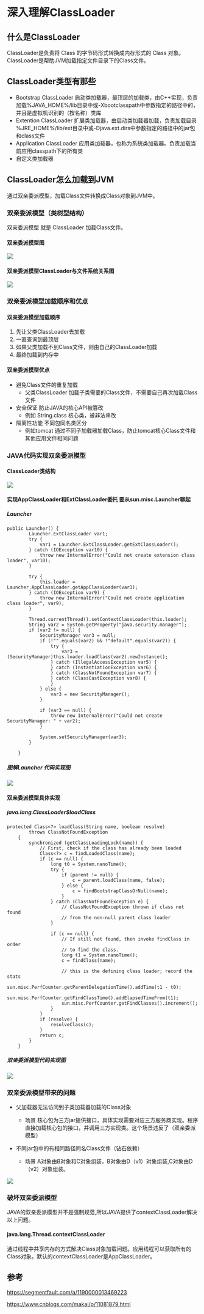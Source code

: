 # 深入理解ClassLoader
## 什么是ClassLoader
ClassLoader是负责将 Class 的字节码形式转换成内存形式的 Class 对象。
ClassLoader是帮助JVM加载指定文件目录下的Class文件。

## ClassLoader类型有那些

- Bootstrap ClassLoader 启动类加载器，最顶层的加载类，由C++实现，负责加载%JAVA_HOME%/lib目录中或-Xbootclasspath中参数指定的路径中的，并且是虚拟机识别的（按名称）类库
- Extention ClassLoader 扩展类加载器，由启动类加载器加载，负责加载目录  %JRE_HOME%/lib/ext目录中或-Djava.ext.dirs中参数指定的路径中的jar包和class文件
- Application ClassLoader 应用类加载器，也称为系统类加载器。负责加载当前应用classpath下的所有类
- 自定义类加载器


## ClassLoader怎么加载到JVM
通过双亲委派模型，加载Class文件转换成Class对象到JVM中。






### 双亲委派模型（类树型结构）

双亲委派模型 就是 ClassLoader 加载Class文件。


#### 双亲委派模型图

![](https://raw.githubusercontent.com/kakaCat/kakacat.github.io/master/img/ClassLoader/ClassLoader_tree_model.png)


#### 双亲委派模型ClassLoader与文件系统关系图
![](https://raw.githubusercontent.com/kakaCat/kakacat.github.io/master/img/ClassLoader/ClassLoader_IO_file.png)

### 双亲委派模型加载顺序和优点

#### 双亲委派模型加载顺序
1. 先让父类ClassLoader去加载
2. 一直查询到最顶层
3. 如果父类加载不到Class文件，则由自己的ClassLoader加载
4. 最终加载到内存中

#### 双亲委派模型优点
- 避免Class文件的重复加载
	- 父类ClassLoader 加载子类需要的Class文件，不需要自己再次加载Class文件
- 安全保证 防止JAVA的核心API被篡改
	- 例如 String.class 核心类，被非法串改
- 隔离性功能 不同包同名类区分
	- 例如tomcat 通过不同子加载器加载Class，防止tomcat核心Class文件和其他应用文件相同问题
	

### JAVA代码实现双亲委派模型


#### ClassLoader类结构


![](https://raw.githubusercontent.com/kakaCat/kakacat.github.io/master/img/ClassLoader/ClassLoader_IO_file.png)


#### 实现AppClassLoader和ExtClassLoader委托 要从sun.misc.Launcher聊起

##### Launcher
````
public Launcher() {
        Launcher.ExtClassLoader var1;
        try {
            var1 = Launcher.ExtClassLoader.getExtClassLoader();
        } catch (IOException var10) {
            throw new InternalError("Could not create extension class loader", var10);
        }

        try {
            this.loader = Launcher.AppClassLoader.getAppClassLoader(var1);
        } catch (IOException var9) {
            throw new InternalError("Could not create application class loader", var9);
        }

        Thread.currentThread().setContextClassLoader(this.loader);
        String var2 = System.getProperty("java.security.manager");
        if (var2 != null) {
            SecurityManager var3 = null;
            if (!"".equals(var2) && !"default".equals(var2)) {
                try {
                    var3 = (SecurityManager)this.loader.loadClass(var2).newInstance();
                } catch (IllegalAccessException var5) {
                } catch (InstantiationException var6) {
                } catch (ClassNotFoundException var7) {
                } catch (ClassCastException var8) {
                }
            } else {
                var3 = new SecurityManager();
            }

            if (var3 == null) {
                throw new InternalError("Could not create SecurityManager: " + var2);
            }

            System.setSecurityManager(var3);
        }

    }

````
##### 图解Launcher 代码实现图
![](https://raw.githubusercontent.com/kakaCat/kakacat.github.io/master/img/ClassLoader/ClassLoader_Class_app_ext.png)

#### 双亲委派模型具体实现

##### java.lang.ClassLoader$loadClass
````
protected Class<?> loadClass(String name, boolean resolve)
        throws ClassNotFoundException
    {
        synchronized (getClassLoadingLock(name)) {
            // First, check if the class has already been loaded
            Class<?> c = findLoadedClass(name);
            if (c == null) {
                long t0 = System.nanoTime();
                try {
                    if (parent != null) {
                        c = parent.loadClass(name, false);
                    } else {
                        c = findBootstrapClassOrNull(name);
                    }
                } catch (ClassNotFoundException e) {
                    // ClassNotFoundException thrown if class not found
                    // from the non-null parent class loader
                }

                if (c == null) {
                    // If still not found, then invoke findClass in order
                    // to find the class.
                    long t1 = System.nanoTime();
                    c = findClass(name);

                    // this is the defining class loader; record the stats
                    sun.misc.PerfCounter.getParentDelegationTime().addTime(t1 - t0);
                    sun.misc.PerfCounter.getFindClassTime().addElapsedTimeFrom(t1);
                    sun.misc.PerfCounter.getFindClasses().increment();
                }
            }
            if (resolve) {
                resolveClass(c);
            }
            return c;
        }
    }

````

##### 双亲委派模型代码实现图

![](https://raw.githubusercontent.com/kakaCat/kakacat.github.io/master/img/ClassLoader/ClassLoader_loader.png)


### 双亲委派模型带来的问题

- 父加载器无法访问到子类加载器加载的Class对象
	- 场景 核心包为三方jar提供接口，具体实现需要对应三方服务商实现。程序直接加载核心包的接口，并调用三方实现类。这个场景违反了（双亲委派模型）


- 不同jar包中的有相同路径同名Class文件（钻石依赖）
	- 场景 A对象由B对象和C对象组装，B对象由D（v1）对象组装,C对象由D（v2）对象组装。

![](https://raw.githubusercontent.com/kakaCat/kakacat.github.io/master/img/ClassLoader/diamond.png)

### 破坏双亲委派模型

JAVA的双亲委派模型并不是强制规范,所以JAVA提供了contextClassLoader解决以上问题。

#### java.lang.Thread.contextClassLoader

通过线程中共享内存的方式解决Class对象加载问题。应用线程可以获取所有的Class对象。默认的contextClassLoader是AppClassLoader。


## 参考

https://segmentfault.com/a/1190000013469223

https://www.cnblogs.com/makai/p/11081879.html
















